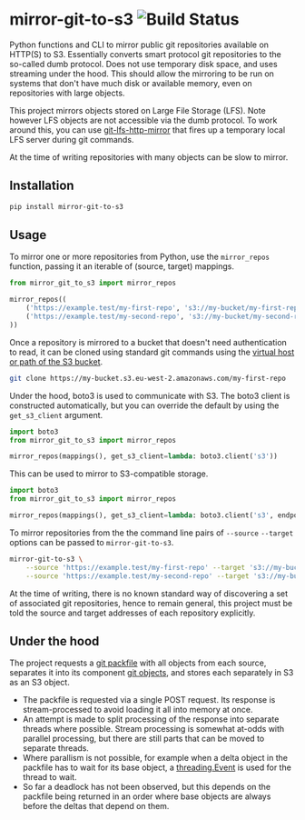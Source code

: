 # mirror-git-to-s3 ![Build Status](https://github.com/uktrade/mirror-git-to-s3/actions/workflows/tests.yml/badge.svg?branch=main)

Python functions and CLI to mirror public git repositories available on HTTP(S) to S3. Essentially converts smart protocol git repositories to the so-called dumb protocol. Does not use temporary disk space, and uses streaming under the hood. This should allow the mirroring to be run on systems that don't have much disk or available memory, even on repositories with large objects.

This project mirrors objects stored on Large File Storage (LFS). Note however LFS objects are not accessible via the dumb protocol. To work around this, you can use [git-lfs-http-mirror](https://github.com/uktrade/git-lfs-http-mirror)  that fires up a temporary local LFS server during git commands.

At the time of writing repositories with many objects can be slow to mirror.


## Installation

```bash
pip install mirror-git-to-s3
```


## Usage

To mirror one or more repositories from Python, use the `mirror_repos` function, passing it an iterable of (source, target) mappings.

```python
from mirror_git_to_s3 import mirror_repos

mirror_repos((
    ('https://example.test/my-first-repo', 's3://my-bucket/my-first-repo'),
    ('https://example.test/my-second-repo', 's3://my-bucket/my-second-repo'),
))
```

Once a repository is mirrored to a bucket that doesn't need authentication to read, it can be cloned using standard git commands using the [virtual host or path of the S3 bucket](https://docs.aws.amazon.com/AmazonS3/latest/userguide/VirtualHosting.html).

```bash
git clone https://my-bucket.s3.eu-west-2.amazonaws.com/my-first-repo
````

Under the hood, boto3 is used to communicate with S3. The boto3 client is constructed automatically, but you can override the default by using the `get_s3_client` argument.

```python
import boto3
from mirror_git_to_s3 import mirror_repos

mirror_repos(mappings(), get_s3_client=lambda: boto3.client('s3'))
```

This can be used to mirror to S3-compatible storage.

```python
import boto3
from mirror_git_to_s3 import mirror_repos

mirror_repos(mappings(), get_s3_client=lambda: boto3.client('s3', endpoint_url='http://my-host.com/'))
```

To mirror repositories from the the command line pairs of `--source` `--target` options can be passed to `mirror-git-to-s3`.

```bash
mirror-git-to-s3 \
    --source 'https://example.test/my-first-repo' --target 's3://my-bucket/my-first-repo' \
    --source 'https://example.test/my-second-repo' --target 's3://my-bucket/my-second-repo'
```

At the time of writing, there is no known standard way of discovering a set of associated git repositories, hence to remain general, this project must be told the source and target addresses of each repository explicitly.


## Under the hood

The project requests a [git packfile](https://git-scm.com/book/en/v2/Git-Internals-Packfiles) with all objects from each source, separates it into its component [git objects](https://git-scm.com/book/en/v2/Git-Internals-Git-Objects), and stores each separately in S3 as an S3 object.

- The packfile is requested via a single POST request. Its response is stream-processed to avoid loading it all into memory at once.
- An attempt is made to split processing of the response into separate threads where possible. Stream processing is somewhat at-odds with parallel processing, but there are still parts that can be moved to separate threads.
- Where parallism is not possible, for example when a delta object in the packfile has to wait for its base object, a [threading.Event](https://docs.python.org/3/library/threading.html#event-objects) is used for the thread to wait.
- So far a deadlock has not been observed, but this depends on the packfile being returned in an order where base objects are always before the deltas that depend on them.
